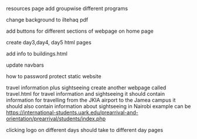 resources page
add groupwise different programs


change background to iltehaq pdf

add buttons for different sections of webpage on home page

create day3,day4, day5 html pages

add info to buildings.html

update navbars

how to password protect static website

travel information plus sightseeing
create another webpage called travel.html for travel information and sightseeing
it should contain information for travelling from the JKIA airport to the Jamea campus
it should also contain information about sightseeing in Nairobi
example can be https://international-students.uark.edu/prearrival-and-orientation/prearrival/students/index.php

clicking logo on different days should take to different day pages